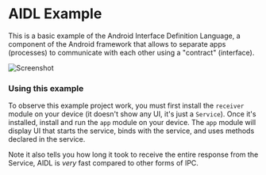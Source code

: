 # AIDL Example

This is a basic example of the Android Interface Definition Language, a component of the Android framework
that allows to separate apps (processes) to communicate with each other using a "contract" (interface).

![Screenshot](https://raw.githubusercontent.com/afollestad/aidl-example/master/art/screenshot1.png)

### Using this example

To observe this example project work, you must first install the `receiver` module on your device
(it doesn't show any UI, it's just a `Service`). Once it's installed, install and run the `app` module
on your device. The `app` module will display UI that starts the service, binds with the service,
and uses methods declared in the service.

Note it also tells you how long it took to receive the entire response from the Service, AIDL is *very* fast
compared to other forms of IPC.